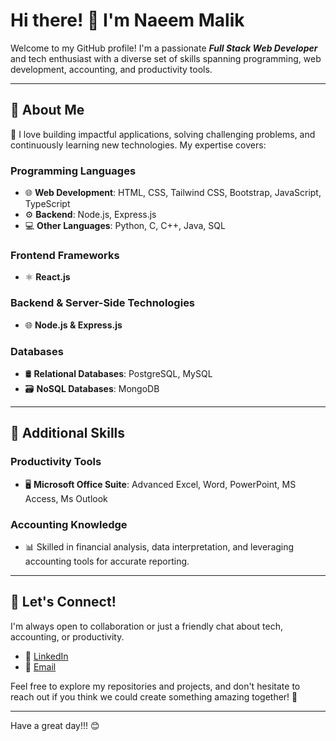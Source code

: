 # Hi there! 👋 I'm Naeem Malik

Welcome to my GitHub profile! I'm a passionate _**Full Stack Web Developer**_ and tech enthusiast with a diverse set of skills spanning programming, web development, accounting, and productivity tools.

---

## 🚀 About Me

🌟 I love building impactful applications, solving challenging problems, and continuously learning new technologies. My expertise covers:

### **Programming Languages**
- 🌐 **Web Development**: HTML, CSS, Tailwind CSS, Bootstrap, JavaScript, TypeScript
- ⚙️ **Backend**: Node.js, Express.js
- 💻 **Other Languages**: Python, C, C++, Java, SQL

### **Frontend Frameworks**
- ⚛️ **React.js**

### **Backend & Server-Side Technologies**
- 🌐 **Node.js & Express.js**

### **Databases**
- 🛢️ **Relational Databases**: PostgreSQL, MySQL
- 🗃️ **NoSQL Databases**: MongoDB
---

## 💼 Additional Skills

### **Productivity Tools**
- 🖥️ **Microsoft Office Suite**: Advanced Excel, Word, PowerPoint, MS Access, Ms Outlook

### **Accounting Knowledge**
- 📊 Skilled in financial analysis, data interpretation, and leveraging accounting tools for accurate reporting.

---

## 🔗 Let's Connect!

I'm always open to collaboration or just a friendly chat about tech, accounting, or productivity.  
- 💼 [LinkedIn](https://github.com/naeem-malik1998)  
- 📧 [Email](mailto:mail2oxford24x7@gmail.com)

Feel free to explore my repositories and projects, and don't hesitate to reach out if you think we could create something amazing together! 🚀

---

Have a great day!!! 😊
